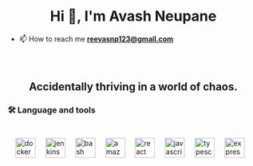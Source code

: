 <h1 align="center">Hi 👋, I'm Avash Neupane</h1>

- 📫 How to reach me **reevasnp123@gmail.com**

###

<div align="center">
</div>

###

<br clear="both">

<h2 align="center">Accidentally thriving in a world of chaos.</h2>

###

<h3 align="left"></h3>

###

<h3 align="left">🛠 Language and tools</h3>

###

<br clear="both">

<div align="left">
  <img width="12" />
  <img src="https://skillicons.dev/icons?i=docker" height="40" alt="docker logo"  />
  <img width="12" />
  <img src="https://cdn.jsdelivr.net/gh/devicons/devicon/icons/jenkins/jenkins-original.svg" height="40" alt="jenkins logo"  />
  <img width="12" />
  <img src="https://skillicons.dev/icons?i=bash" height="40" alt="bash logo"  />
  <img width="12" />
  <img src="https://skillicons.dev/icons?i=aws" height="40" alt="amazonwebservices logo"  />
  <img width="12" />
  <img src="https://skillicons.dev/icons?i=react" height="40" alt="react logo"  />
  <img width="12" />
  <img src="https://skillicons.dev/icons?i=js" height="40" alt="javascript logo"  />
  <img width="12" />
  <img src="https://skillicons.dev/icons?i=ts" height="40" alt="typescript logo"  />
  <img width="12" />
  <img src="https://skillicons.dev/icons?i=express" height="40" alt="express logo"  />
</div>

###
